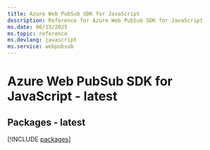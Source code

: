 ```yaml
---
title: Azure Web PubSub SDK for JavaScript
description: Reference for Azure Web PubSub SDK for JavaScript
ms.date: 06/13/2025
ms.topic: reference
ms.devlang: javascript
ms.service: webpubsub
---
```

# Azure Web PubSub SDK for JavaScript - latest
## Packages - latest
[!INCLUDE [packages](web-pubsub-index.md)]